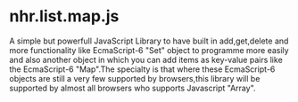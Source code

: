 # nhr.list.map.js
A simple but powerfull JavaScript Library to have built in add,get,delete and more functionality like EcmaScript-6 "Set" object to programme more easily and also another object in which you can add items as key-value pairs like the EcmaScript-6 "Map".The specialty is that where these EcmaScript-6 objects are still a very few supported by browsers,this library will be supported by almost all browsers who supports Javascript "Array". 
